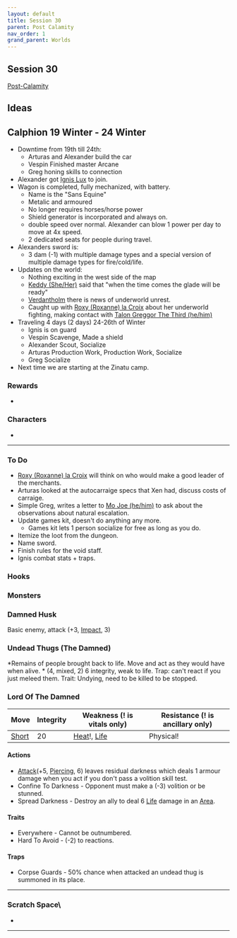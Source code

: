 ```yaml
---
layout: default
title: Session 30
parent: Post Calamity
nav_order: 1
grand_parent: Worlds
---
```

## Session 30
[Post-Calamity](Post-Calamity)

## Ideas

## Calphion 19 Winter - 24 Winter
* Downtime from 19th till 24th:
	* Arturas and Alexander build the car
	* Vespin Finished master Arcane
	* Greg honing skills to connection
* Alexander got [Ignis Lux](Game/Worlds/Post-Calamity/Alexander-Aurelius#Ignis%20Lux) to join. 
* Wagon is completed, fully mechanized, with battery.
	* Name is the "Sans Equine"
	* Metalic and armoured
	* No longer requires horses/horse power
	* Shield generator is incorporated and always on.
	* double speed over normal. Alexander can blow 1 power per day to move at 4x speed.
	* 2 dedicated seats for people during travel.
* Alexanders sword is:
	* 3 dam (-1) with multiple damage types and a special version of multiple damage types for fire/cold/life. 
* Updates on the world:
	* Nothing exciting in the west side of the map
	* [Keddy (She/Her)](Game/Worlds/Post-Calamity/Gladepool#Keddy%20(She/Her)) said that "when the time comes the glade will be ready"
	* [Verdantholm](Game/Worlds/Post-Calamity/Verdantholm) there is news of underworld unrest. 
	* Caught up with [Roxy (Roxanne) la Croix](Game/Worlds/Post-Calamity/Verdantholm#Roxy%20(Roxanne)%20la%20Croix) about her underworld fighting, making contact with [Talon Greggor The Third (he/him)](Game/Worlds/Post-Calamity/Calphion#Talon%20Greggor%20The%20Third%20(he/him))
* Traveling 4 days (2 days) 24-26th of Winter
	* Ignis is on guard
	* Vespin Scavenge, Made a shield
	* Alexander Scout, Socialize
	* Arturas Production Work, Production Work, Socialize
	* Greg Socialize
* Next time we are starting at the Zinatu camp.
### Rewards
* 
### Characters
* 
 ---

### To Do

* [Roxy (Roxanne) la Croix](Game/Worlds/Post-Calamity/Verdantholm#Roxy%20(Roxanne)%20la%20Croix) will think on who would make a good leader of the merchants.
* Arturas looked at the autocarraige specs that Xen had, discuss costs of carraige.
* Simple Greg, writes a letter to [Mo Joe (he/him)](Game/Worlds/Post-Calamity/Verdantholm#Mo%20Joe%20(he/him)) to ask about the observations about natural escalation.
* Update games kit, doesn't do anything any more.
	* Games kit lets 1 person socialize for free as long as you do. 
* Itemize the loot from the dungeon.
* Name sword.
* Finish rules for the void staff. 
* Ignis combat stats + traps.



### Hooks

### Monsters

### Damned Husk
Basic enemy, attack (+3, [Impact](Game/Core/Injury#Impact), 3)
### Undead Thugs (The Damned)
*Remains of people brought back to life. Move and act as they would have when alive. *
(4, mixed, 2) 6 integrity, weak to life.
Trap: can't react if you just meleed them.
Trait: Undying, need to be killed to be stopped.

### Lord Of The Damned

| Move                              | Integrity | Weakness (! is vitals only)                                   | Resistance (! is ancillary only) |
| --------------------------------- | --------- | ------------------------------------------------------------- | -------------------------------- |
| [Short](Game/Core/Movement#Short) | 20        | [Heat](Game/Core/Injury#Heat)!, [Life](Game/Core/Injury#Life) | Physical!                        |

#### Actions
* [Attack](Game/Core/Blocks/Attack)(+5, [Piercing](Game/Core/Injury#Piercing), 6) leaves residual darkness which deals 1 armour damage when you act if you don't pass a volition skill test.
* Confine To Darkness - Opponent must make a (-3) volition or be stunned.
* Spread Darkness - Destroy an ally to deal 6 [Life](Game/Core/Injury#Life) damage in an [Area](Game/Core/Blocks/Area).
#### Traits
* Everywhere - Cannot be outnumbered.
* Hard To Avoid - (-2) to reactions.
#### Traps
* Corpse Guards - 50% chance when attacked an undead thug is summoned in its place.






---

### Scratch Space\
* 







---